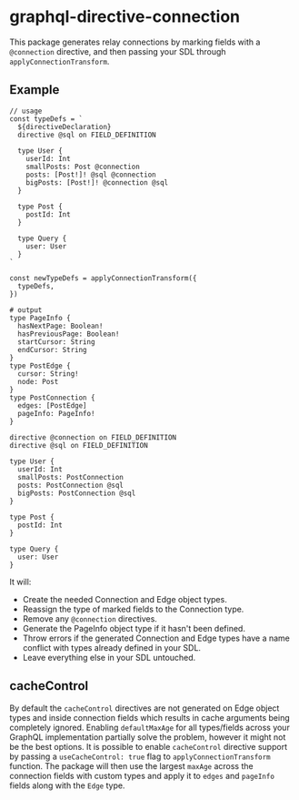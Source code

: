 # graphql-directive-connection

This package generates relay connections by marking fields with a `@connection` directive, and then passing your SDL through `applyConnectionTransform`.

## Example

```
// usage
const typeDefs = `
  ${directiveDeclaration}
  directive @sql on FIELD_DEFINITION

  type User {
    userId: Int
    smallPosts: Post @connection
    posts: [Post!]! @sql @connection
    bigPosts: [Post!]! @connection @sql 
  }

  type Post {
    postId: Int
  }

  type Query {
    user: User
  }
`

const newTypeDefs = applyConnectionTransform({
  typeDefs,
})
```

```
# output
type PageInfo {
  hasNextPage: Boolean!
  hasPreviousPage: Boolean!
  startCursor: String
  endCursor: String
}
type PostEdge {
  cursor: String!
  node: Post
}
type PostConnection {
  edges: [PostEdge]
  pageInfo: PageInfo!
}

directive @connection on FIELD_DEFINITION
directive @sql on FIELD_DEFINITION

type User {
  userId: Int
  smallPosts: PostConnection
  posts: PostConnection @sql
  bigPosts: PostConnection @sql 
}

type Post {
  postId: Int
}

type Query {
  user: User
}
```

It will:
* Create the needed Connection and Edge object types.
* Reassign the type of marked fields to the Connection type.
* Remove any `@connection` directives.
* Generate the PageInfo object type if it hasn't been defined.
* Throw errors if the generated Connection and Edge types have a name conflict with types already defined in your SDL.
* Leave everything else in your SDL untouched.

## cacheControl

By default the `cacheControl` directives are not generated on Edge object types and inside connection fields which results in cache arguments being completely ignored.
Enabling `defaultMaxAge` for all types/fields across your GraphQL implementation partially solve the problem, however it might not be the best options.
It is possible to enable `cacheControl` directive support by passing a `useCacheControl: true` flag to `applyConnectionTransform` function.
The package will then use the largest `maxAge` across the connection fields with custom types and apply it to `edges` and `pageInfo` fields along with the `Edge` type.
